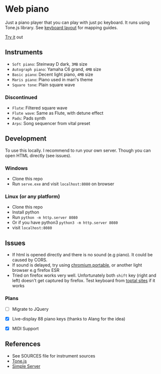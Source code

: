 # Web piano
Just a piano player that you can play with just pc keyboard. It runs using Tone.js library. See [keyboard layout](keyboard-layout.png) for mapping guides.

[Try it](https://custap80.github.io/instr) out


## Instruments
- `Soft piano`: Steinway D dark, `3MB` size
- `Autograph piano`: Yamaha C6 grand, `4MB` size
- `Basic piano`: Decent light piano, `4MB` size
- `Maris piano`: Piano used in mari's theme
- `Square tone`: Plain square wave

### Discontinued
- `Flute`: Filtered square wave
- `Flute wave`: Same as Flute, with detune effect
- `Pads`: Pads synth
- `Arps`: Song sequencer from vital preset


## Development
To use this locally. I recommend to run your own server. Though you can open HTML directly (see issues).

### Windows
- Clone this repo
- Run `serve.exe` and visit `localhost:8080` on browser

### Linux (or any platform)
- Clone this repo
- Install python
- Run `python -m http.server 8080`
- Or if you have python3 `python3 -m http.server 8080`
- visit `localhost:8080`


## Issues
- If html is opened directly and there is no sound (e.g piano). It could be caused by CORS.
- If sound is delayed, try using [chromium portable](https://github.com/custap80/cef-builds/releases), or another light browser e.g firefox ESR
- Tried on firefox works very well. Unfortunately both `shift` key (right and left) doesn't get captured by firefox. Test keyboard from [toptal sites](https://www.toptal.com/developers/keycode) if it works


### Plans
- [ ] Migrate to JQuery
- [x] Live-display 88 piano keys (thanks to Alang for the idea)
- [x] MIDI Support


## References
- See SOURCES file for instrument sources
- [Tone.js](https://github.com/Tonejs/Tone.js)
- [Simple Server](https://github.com/syntaqx/serve)
